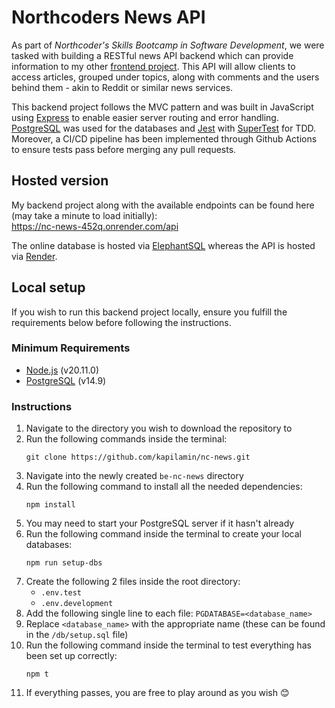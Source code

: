# Northcoders News API
As part of *Northcoder's Skills Bootcamp in Software Development*, we were tasked with building a RESTful news API backend which can provide information to my other [frontend project](https://github.com/M1nhnho/fe-nc-news). This API will allow clients to access articles, grouped under topics, along with comments and the users behind them - akin to Reddit or similar news services.

This backend project follows the MVC pattern and was built in JavaScript using [Express](https://expressjs.com/) to enable easier server routing and error handling. [PostgreSQL](https://www.postgresql.org/) was used for the databases and [Jest](https://jestjs.io/) with [SuperTest](https://www.npmjs.com/package/supertest) for TDD. Moreover, a CI/CD pipeline has been implemented through Github Actions to ensure tests pass before merging any pull requests.

## Hosted version
My backend project along with the available endpoints can be found here (may take a minute to load initially):  
https://nc-news-452q.onrender.com/api

The online database is hosted via [ElephantSQL](https://www.elephantsql.com/) whereas the API is hosted via [Render](https://render.com/).

## Local setup
If you wish to run this backend project locally, ensure you fulfill the requirements below before following the instructions.

### Minimum Requirements
- [Node.js](https://nodejs.org/en/download) (v20.11.0)
- [PostgreSQL](https://www.postgresql.org/download/) (v14.9)

### Instructions
1. Navigate to the directory you wish to download the repository to
2. Run the following commands inside the terminal:
    ```
    git clone https://github.com/kapilamin/nc-news.git
    ```
3. Navigate into the newly created `be-nc-news` directory
4. Run the following command to install all the needed dependencies:
    ```
    npm install
    ```
5. You may need to start your PostgreSQL server if it hasn't already
6. Run the following command inside the terminal to create your local databases:
    ```
    npm run setup-dbs
    ```
7. Create the following 2 files inside the root directory:
    - `.env.test`
    - `.env.development`
8. Add the following single line to each file: `PGDATABASE=<database_name>`
9. Replace `<database_name>` with the appropriate name (these can be found in the `/db/setup.sql` file)
10. Run the following command inside the terminal to test everything has been set up correctly:
    ```
    npm t
    ```
11. If everything passes, you are free to play around as you wish 😊
